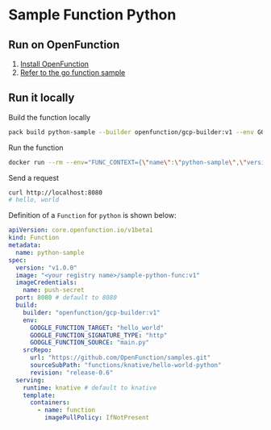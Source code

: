# Sample Function Python

## Run on OpenFunction

1. [Install OpenFunction](https://github.com/OpenFunction/OpenFunction#install-openfunction)
2. [Refer to the go function sample](../hello-world-go/README.md)

## Run it locally

Build the function locally

```sh
pack build python-sample --builder openfunction/gcp-builder:v1 --env GOOGLE_FUNCTION_TARGET=hello_world
```

Run the function

```sh
docker run --rm --env="FUNC_CONTEXT={\"name\":\"python-sample\",\"version\":\"v1.0.0\",\"port\":\"8080\",\"runtime\":\"Knative\"}" --env="CONTEXT_MODE=self-host" --name python-sample -p 8080:8080 python-sample
```

Send a request

```sh
curl http://localhost:8080
# hello, world
```

Definition of a `Function` for `python` is shown below:

```yaml
apiVersion: core.openfunction.io/v1beta1
kind: Function
metadata:
  name: python-sample
spec:
  version: "v1.0.0"
  image: "<your registry name>/sample-python-func:v1"
  imageCredentials:
    name: push-secret
  port: 8080 # default to 8080
  build:
    builder: "openfunction/gcp-builder:v1"
    env:
      GOOGLE_FUNCTION_TARGET: "hello_world"
      GOOGLE_FUNCTION_SIGNATURE_TYPE: "http"
      GOOGLE_FUNCTION_SOURCE: "main.py"
    srcRepo:
      url: "https://github.com/OpenFunction/samples.git"
      sourceSubPath: "functions/knative/hello-world-python"
      revision: "release-0.6"
  serving:
    runtime: knative # default to knative
    template:
      containers:
        - name: function
          imagePullPolicy: IfNotPresent
```

